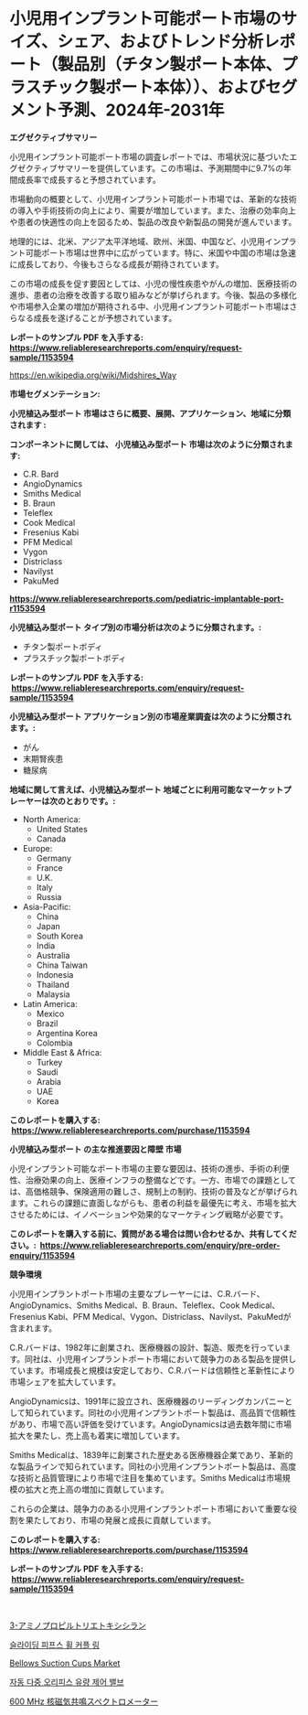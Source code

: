 <p><h1>小児用インプラント可能ポート市場のサイズ、シェア、およびトレンド分析レポート（製品別（チタン製ポート本体、プラスチック製ポート本体））、およびセグメント予測、2024年-2031年</h1></p><p><strong>エグゼクティブサマリー</strong></p>
<p><p>小児用インプラント可能ポート市場の調査レポートでは、市場状況に基づいたエグゼクティブサマリーを提供しています。この市場は、予測期間中に9.7%の年間成長率で成長すると予想されています。</p><p>市場動向の概要として、小児用インプラント可能ポート市場では、革新的な技術の導入や手術技術の向上により、需要が増加しています。また、治療の効率向上や患者の快適性の向上を図るため、製品の改良や新製品の開発が進んでいます。</p><p>地理的には、北米、アジア太平洋地域、欧州、米国、中国など、小児用インプラント可能ポート市場は世界中に広がっています。特に、米国や中国の市場は急速に成長しており、今後もさらなる成長が期待されています。</p><p>この市場の成長を促す要因としては、小児の慢性疾患やがんの増加、医療技術の進歩、患者の治療を改善する取り組みなどが挙げられます。今後、製品の多様化や市場参入企業の増加が期待される中、小児用インプラント可能ポート市場はさらなる成長を遂げることが予想されています。</p></p>
<p><strong>レポートのサンプル PDF を入手する: <a href="https://www.reliableresearchreports.com/enquiry/request-sample/1153594">https://www.reliableresearchreports.com/enquiry/request-sample/1153594</a></strong></p>
<p><a href="https://en.wikipedia.org/wiki/Midshires_Way">https://en.wikipedia.org/wiki/Midshires_Way</a></p>
<p><strong>市場セグメンテーション:</strong></p>
<p><strong> 小児植込み型ポート 市場はさらに概要、展開、アプリケーション、地域に分類されます :</strong></p>
<p><strong>コンポーネントに関しては、 小児植込み型ポート 市場は次のように分類されます: &nbsp;</strong></p>
<p><ul><li>C.R. Bard</li><li>AngioDynamics</li><li>Smiths Medical</li><li>B. Braun</li><li>Teleflex</li><li>Cook Medical</li><li>Fresenius Kabi</li><li>PFM Medical</li><li>Vygon</li><li>Districlass</li><li>Navilyst</li><li>PakuMed</li></ul></p>
<p><strong><a href="https://www.reliableresearchreports.com/pediatric-implantable-port-r1153594">https://www.reliableresearchreports.com/pediatric-implantable-port-r1153594</a></strong></p>
<p><strong> 小児植込み型ポート タイプ別の市場分析は次のように分類されます。:</strong></p>
<p><ul><li>チタン製ポートボディ</li><li>プラスチック製ポートボディ</li></ul></p>
<p><strong>レポートのサンプル PDF を入手する: &nbsp;<a href="https://www.reliableresearchreports.com/enquiry/request-sample/1153594">https://www.reliableresearchreports.com/enquiry/request-sample/1153594</a></strong></p>
<p><strong> 小児植込み型ポート アプリケーション別の市場産業調査は次のように分類されます。:</strong></p>
<p><ul><li>がん</li><li>末期腎疾患</li><li>糖尿病</li></ul></p>
<p><strong>地域に関して言えば、小児植込み型ポート 地域ごとに利用可能なマーケットプレーヤーは次のとおりです。:</strong></p>
<p><ul>
    <li>
        North America:
        <ul>
            <li>United States</li>
            <li>Canada</li>
        </ul>
    </li>
    <li>
        Europe:
        <ul>
            <li>Germany</li>
            <li>France</li>
            <li>U.K.</li>
            <li>Italy</li>
            <li>Russia</li>
        </ul>
    </li>
    <li>
        Asia-Pacific:
        <ul>
            <li>China</li>
            <li>Japan</li>
            <li>South Korea</li>
            <li>India</li>
            <li>Australia</li>
            <li>China Taiwan</li>
            <li>Indonesia</li>
            <li>Thailand</li>
            <li>Malaysia</li>
        </ul>
    </li>
    <li>
        Latin America:
        <ul>
            <li>Mexico</li>
            <li>Brazil</li>
            <li>Argentina Korea</li>
            <li>Colombia</li>
        </ul>
    </li>
    <li>
        Middle East & Africa:
        <ul>
            <li>Turkey</li>
            <li>Saudi</li>
            <li>Arabia</li>
            <li>UAE</li>
            <li>Korea</li>
        </ul>
    </li>
    </ul></p>
<p><strong>このレポートを購入する: &nbsp;<a href="https://www.reliableresearchreports.com/purchase/1153594">https://www.reliableresearchreports.com/purchase/1153594</a></strong></p>
<p><strong>小児植込み型ポート の主な推進要因と障壁 市場</strong></p>
<p><p>小児インプラント可能なポート市場の主要な要因は、技術の進歩、手術の利便性、治療効果の向上、医療インフラの整備などです。一方、市場での課題としては、高価格競争、保険適用の難しさ、規制上の制約、技術の普及などが挙げられます。これらの課題に直面しながらも、患者の利益を最優先に考え、市場を拡大させるためには、イノベーションや効果的なマーケティング戦略が必要です。</p></p>
<p><strong>このレポートを購入する前に、質問がある場合は問い合わせるか、共有してください。:&nbsp; <a href="https://www.reliableresearchreports.com/enquiry/pre-order-enquiry/1153594">https://www.reliableresearchreports.com/enquiry/pre-order-enquiry/1153594</a></strong></p>
<p><strong>競争環境</strong></p>
<p><p>小児用インプラントポート市場の主要なプレーヤーには、C.R.バード、AngioDynamics、Smiths Medical、B. Braun、Teleflex、Cook Medical、Fresenius Kabi、PFM Medical、Vygon、Districlass、Navilyst、PakuMedが含まれます。</p><p>C.R.バードは、1982年に創業され、医療機器の設計、製造、販売を行っています。同社は、小児用インプラントポート市場において競争力のある製品を提供しています。市場成長と規模は安定しており、C.R.バードは信頼性と革新性により市場シェアを拡大しています。</p><p>AngioDynamicsは、1991年に設立され、医療機器のリーディングカンパニーとして知られています。同社の小児用インプラントポート製品は、高品質で信頼性があり、市場で高い評価を受けています。AngioDynamicsは過去数年間に市場拡大を果たし、売上高も着実に増加しています。</p><p>Smiths Medicalは、1839年に創業された歴史ある医療機器企業であり、革新的な製品ラインで知られています。同社の小児用インプラントポート製品は、高度な技術と品質管理により市場で注目を集めています。Smiths Medicalは市場規模の拡大と売上高の増加に貢献しています。</p><p>これらの企業は、競争力のある小児用インプラントポート市場において重要な役割を果たしており、市場の発展と成長に貢献しています。</p></p>
<p><strong>このレポートを購入する: &nbsp; <a href="https://www.reliableresearchreports.com/purchase/1153594">https://www.reliableresearchreports.com/purchase/1153594</a></strong></p>
<p><strong>レポートのサンプル PDF を入手する: &nbsp;<a href="https://www.reliableresearchreports.com/enquiry/request-sample/1153594">https://www.reliableresearchreports.com/enquiry/request-sample/1153594</a></strong><strong></strong></p>
<p>&nbsp;</p>
<p><p><a href="https://medium.com/@austincooper525/3-%E3%82%A2%E3%83%9F%E3%83%8E%E3%83%97%E3%83%AD%E3%83%94%E3%83%AB%E3%83%88%E3%83%AA%E3%82%A8%E3%83%88%E3%82%AD%E3%82%B7%E3%82%B7%E3%83%A9%E3%83%B3%E5%B8%82%E5%A0%B4-2024%E5%B9%B4%E3%81%8B%E3%82%892031%E5%B9%B4%E3%81%BE%E3%81%A7%E3%81%AE%E6%96%B0%E8%88%88%E3%83%88%E3%83%AC%E3%83%B3%E3%83%89%E3%81%A8%E5%B0%86%E6%9D%A5%E3%81%AE%E5%B1%95%E6%9C%9B-58d5cf0645ed">3-アミノプロピルトリエトキシシラン</a></p><p><a href="https://github.com/Tristiarton768456/Market-Research-Report-List-2/blob/main/3428028140267.md">슬라이딩 피프스 휠 커플 링</a></p><p><a href="https://issuu.com/reportprime-2/docs/bellows-suction-cups-market-size-2030.pptx">Bellows Suction Cups Market</a></p><p><a href="https://github.com/vsoq0zknh59/Market-Research-Report-List-2/blob/main/3811979140266.md">자동 다중 오리피스 유량 제어 밸브</a></p><p><a href="https://medium.com/@austincooper525/%E6%AC%A1%E3%81%AE%E6%96%87%E7%AB%A0%E3%82%92%E6%97%A5%E6%9C%AC%E8%AA%9E%E3%81%AB%E7%BF%BB%E8%A8%B3%E3%81%97%E3%81%A6%E3%81%8F%E3%81%A0%E3%81%95%E3%81%84-2024%E5%B9%B4%E3%81%8B%E3%82%892031%E5%B9%B4%E3%81%BE%E3%81%A7%E3%81%AE%E3%82%B0%E3%83%AD%E3%83%BC%E3%83%90%E3%83%AB600-mhz%E6%A0%B8%E7%A3%81%E6%B0%97%E5%85%B1%E9%B3%B4%E5%88%86%E5%85%89%E8%A8%88%E5%B8%82%E5%A0%B4%E3%81%AE%E7%8A%B6%E6%B3%81%E3%81%8A%E3%82%88%E3%81%B3%E5%9C%B0%E5%9F%9F-%E8%A3%BD%E5%93%81-%E7%94%A8%E9%80%94%E5%88%A5%E3%81%AE%E4%BA%88%E6%B8%AC-87af2dda4c08">600 MHz 核磁気共鳴スペクトロメーター</a></p></p>